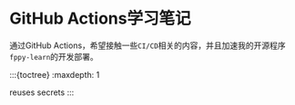 # GitHub Actions学习笔记

通过GitHub Actions，希望接触一些`CI/CD`相关的内容，并且加速我的开源程序`fppy-learn`的开发部署。

:::{toctree}
:maxdepth: 1

reuses
secrets
:::